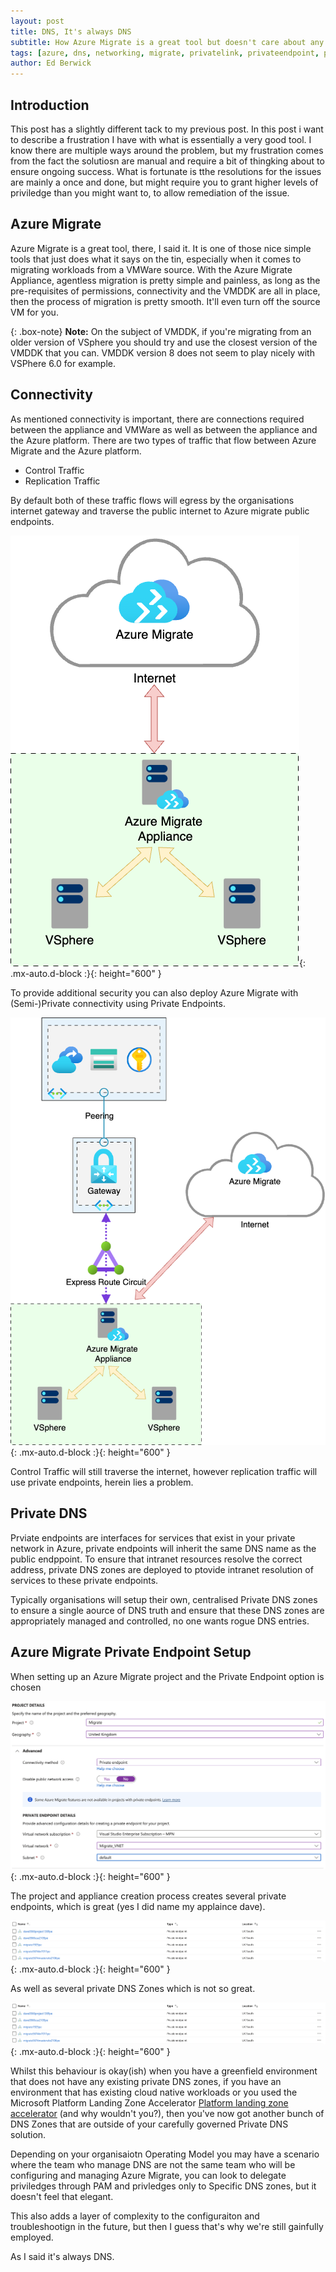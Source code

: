 ```yaml
---
layout: post
title: DNS, It's always DNS
subtitle: How Azure Migrate is a great tool but doesn't care about any of your existing private DNS config. 
tags: [azure, dns, networking, migrate, privatelink, privateendpoint, privatedns, routing ]
author: Ed Berwick
---
```


## Introduction

This post has a slightly different tack to my previous post. In this post i want to describe a frustration I have with what is essentially a very good tool. I know there are multiple ways around the problem, but my frustration comes from the fact the solutiosn are manual and require a bit of thingking about to ensure ongoing success. What is fortunate is tthe resolutions for the issues are mainly a once and done, but might require you to grant higher levels of priviledge than you might want to, to allow remediation of the issue.

## Azure Migrate

Azure Migrate is a great tool, there, I said it. It is one of those nice simple tools that just does what it says on the tin, especially when it comes to migrating workloads from a VMWare source. With the Azure Migrate Appliance, agentless migration is pretty simple and painless, as long as the pre-requisites of permissions, connectivity and the VMDDK are all in place, then the process of migration is pretty smooth. It'll even turn off the source VM for you.

{: .box-note}
**Note:** On the subject of VMDDK, if you're migrating from an older version of VSphere you should try and use the closest version of the VMDDK that you can. VMDDK version 8 does not seem to play nicely with VSPhere 6.0 for example.

## Connectivity

As mentioned connectivity is important, there are connections required between the appliance and VMWare as well as between the appliance and the Azure platform. There are two types of traffic that flow between Azure Migrate and the Azure platform.

- Control Traffic
- Replication Traffic

By default both of these traffic flows will egress by the organisations internet gateway and traverse the public internet to Azure migrate public endpoints.

![Azure Migrate - Internet](/assets/img/Azure_Migrate_Internet.png){: .mx-auto.d-block :}{: height="600" }

To provide additional security you can also deploy Azure Migrate with (Semi-)Private connectivity using Private Endpoints.

![Azure Migrate - Private](/assets/img/Azure_Migrate_Private.png){: .mx-auto.d-block :}{: height="600" }

Control Traffic will still traverse the internet, however replication traffic will use private endpoints, herein lies a problem.

## Private DNS

Prviate endpoints are interfaces for services that exist in your private network in Azure, private endpoints will inherit the same DNS name as the public endppoint. To ensure that intranet resources resolve the correct address, private DNS zones are deployed to ptovide intranet resolution of services to these private endpoints.

Typically organisations will setup their own, centralised Private DNS zones to ensure a single aource of DNS truth and ensure that these DNS zones are appropriately managed and controlled, no one wants rogue DNS entries.

## Azure Migrate Private Endpoint Setup

When setting up an Azure Migrate project and the Private Endpoint option is chosen

![Azure Migrate - Configure Endpoint](/assets/img/Azure_Migrate_Config.png){: .mx-auto.d-block :}{: height="600" }

The project and appliance creation process creates several private endpoints, which is great (yes I did name my applaince dave).

![Azure Migrate - PRivate Endpoints](/assets/img/Azure_Migrate_Endpoints.png){: .mx-auto.d-block :}{: height="600" }

As well as several private DNS Zones which is not so great.

![Azure Migrate - Private DNS Zones](/assets/img/Azure_Migrate_Endpoints.png){: .mx-auto.d-block :}{: height="600" }

Whilst this behaviour is okay(ish) when you have a greenfield environment that does not have any existing private DNS zones, if you have an environment that has existing cloud native workloads or you used the Microsoft Platform Landing Zone Accelerator [Platform landing zone accelerator](https://learn.microsoft.com/en-us/azure/cloud-adoption-framework/ready/landing-zone/#platform-landing-zone-accelerator) (and why wouldn't you?), then you've now got another bunch of DNS Zones that are outside of your carefully governed Private DNS solution.

Depending on your organisaiotn Operating Model you may have a scenario where the team who manage DNS are not the same team who will be configuring and managing Azure Migrate, you can look to delegate priviledges through PAM and privledges only to Specific DNS zones, but it doesn't feel that elegant.

This also adds a layer of complexity to the configuraiton and troubleshootign in the future, but then I guess that's why we're still gainfully employed.

As I said it's always DNS.

